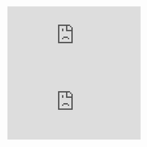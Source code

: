 ![allure](https://photo-screen.ru/i/view.php?img=80d436fdd896cdf2c72f.PNG)
![](https://photo-screen.ru/i/view.php?img=ec563921b19f2d332610.PNG)
